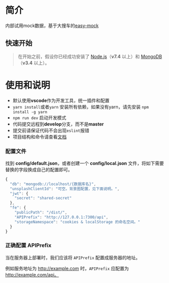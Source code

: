 # 简介

内部试用mock数据，基于大搜车的[easy-mock](https://github.com/easy-mock/easy-mock)

## 快速开始

> 在开始之前，假设你已经成功安装了 [Node.js](https://nodejs.org)（**v7.4** 以上）和 [MongoDB](https://www.mongodb.com)（**v3.4** 以上）。


# 使用和说明

* 默认使用**vscode**作为开发工具，统一插件和配置
* `yarn install`或者`yarn` 安装所有依赖，如果没有yarn，请先安装 `npm install -g yarn`
* `npm run dev` 启动开发模式
* 代码提交远程到**develop**分支，而不是**master**
* 提交前请保证代码不会出现`eslint`报错
* 项目结构和命令请查看[文档](https://github.com/easy-mock/easy-mock/blob/dev/README.zh-CN.md)

### 配置文件

找到 **config/default.json**，或者创建一个 **config/local.json** 文件，将如下需要替换的字段换成自己的配置即可。

```js
{
  "db": "mongodb://localhost/{数据库名}",
  "unsplashClientId": "可空。背景图配置，见下面说明。",
  "jwt": {
    "secret": "shared-secret"
  },
  "fe": {
    "publicPath": "/dist/",
    "APIPrefix": "http://127.0.0.1:7300/api",
    "storageNamespace": "cookies & localStorage 的命名空间。"
  }
}
```
### 正确配置 APIPrefix

当在服务器上部署时，我们应该将 `APIPrefix` 配置成服务器的地址。

例如服务地址为 http://example.com 时，`APIPrefix` 应配置为 http://example.com/api。